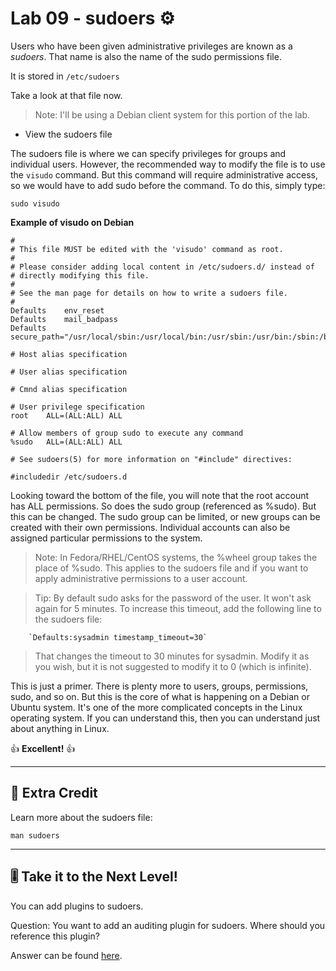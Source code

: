 # Lab 09 - sudoers ⚙️

Users who have been given administrative privileges are known as a *sudoers*. That name is also the name of the sudo permissions file.

It is stored in `/etc/sudoers`

Take a look at that file now.

> Note: I'll be using a Debian client system for this portion of the lab.

- View the sudoers file

The sudoers file is where we can specify privileges for groups and individual users. However, the recommended way to modify the file is to use the `visudo` command. But this command will require administrative access, so we would have to add sudo before the command. To do this, simply type:

`sudo visudo`

**Example of visudo on Debian**

```console
#
# This file MUST be edited with the 'visudo' command as root.
#
# Please consider adding local content in /etc/sudoers.d/ instead of
# directly modifying this file.
#
# See the man page for details on how to write a sudoers file.
#
Defaults	env_reset
Defaults	mail_badpass
Defaults	secure_path="/usr/local/sbin:/usr/local/bin:/usr/sbin:/usr/bin:/sbin:/bin"

# Host alias specification

# User alias specification

# Cmnd alias specification

# User privilege specification
root	ALL=(ALL:ALL) ALL

# Allow members of group sudo to execute any command
%sudo	ALL=(ALL:ALL) ALL

# See sudoers(5) for more information on "#include" directives:

#includedir /etc/sudoers.d
```

Looking toward the bottom of the file, you will note that the root account has ALL permissions. So does the sudo group (referenced as %sudo). But this can be changed. The sudo group can be limited, or new groups can be created with their own permissions. Individual accounts can also be assigned particular permissions to the system.

> Note:	In Fedora/RHEL/CentOS systems, the %wheel group takes the place of %sudo. This applies to the sudoers file and if you want to apply administrative permissions to a user account.

> Tip: By default sudo asks for the password of the user. It won't ask again for 5 minutes. To increase this timeout, add the following line to the sudoers file:
	
		`Defaults:sysadmin timestamp_timeout=30`
    
> That changes the timeout to 30 minutes for sysadmin. Modify it as you wish, but it is not suggested to modify it to 0 (which is infinite).

This is just a primer. There is plenty more to users, groups, permissions, sudo, and so on. But this is the core of what is happening on a Debian or Ubuntu system. It's one of the more complicated concepts in the Linux operating system. If you can understand this, then you can understand just about anything in Linux.

👍 **Excellent!** 👍

---

## 📃 Extra Credit

Learn more about the sudoers file:

`man sudoers`

---

## 🎚️ Take it to the Next Level!

You can add plugins to sudoers.

Question: You want to add an auditing plugin for sudoers. Where should you reference this plugin?

Answer can be found [here](../../z-more-stuff/next-level-answers.md#lab-09).